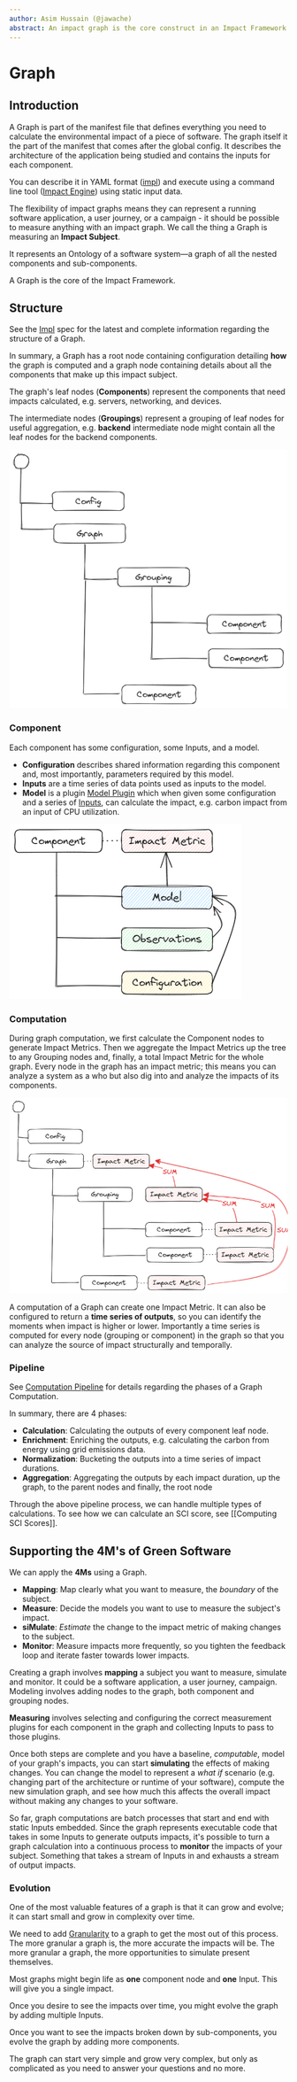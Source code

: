 ```yaml
---
author: Asim Hussain (@jawache)
abstract: An impact graph is the core construct in an Impact Framework through which all the other components interact.
---
```

# Graph

## Introduction

A Graph is part of the manifest file that defines everything you need to calculate the environmental impact of a piece of software. The graph itself it the part of the manifest that comes after the global config. It describes the architecture of the application being studied and contains the inputs for each component.

You can describe it in YAML format ([impl](Impl%20(Impact%20YAML).md)) and execute using a command line tool ([Impact Engine](impact-engine.md)) using static input data.

The flexibility of impact graphs means they can represent a running software application, a user journey, or a campaign - it should be possible to measure anything with an impact graph. We call the thing a Graph is measuring an **Impact Subject**.

It represents an Ontology of a software system—a graph of all the nested components and sub-components.

A Graph is the core of the Impact Framework.

## Structure

See the [Impl](./impl.md) spec for the latest and complete information regarding the structure of a Graph.

In summary, a Graph has a root node containing configuration detailing **how** the graph is computed and a graph node containing details about all the components that make up this impact subject.

The graph's leaf nodes (**Components**) represent the components that need impacts calculated, e.g. servers, networking, and devices.

The intermediate nodes (**Groupings**) represent a grouping of leaf nodes for useful aggregation, e.g. **backend** intermediate node might contain all the leaf nodes for the backend components.

![](../../static/img/3f18767c1a55cee416e3de70314609e3.png)

### Component

Each component has some configuration, some Inputs, and a model.
- **Configuration** describes shared information regarding this component and, most importantly, parameters required by this model.
- **Inputs** are a time series of data points used as inputs to the model.
- **Model** is a plugin [Model Plugin](./model-plugin.md) which when given some configuration and a series of [Inputs](./inputs.md), can calculate the impact, e.g. carbon impact from an input of CPU utilization.

![](../../static/img/decc58c3420d1e4e3701e5d1ac12883e.png)

### Computation

During graph computation, we first calculate the Component nodes to generate Impact Metrics. Then we aggregate the Impact Metrics up the tree to any Grouping nodes and, finally, a total Impact Metric for the whole graph. Every node in the graph has an impact metric; this means you can analyze a system as a who but also dig into and analyze the impacts of its components.

![](../../static/img/bcb0066204a750f6b18a43a627c66b90.png)

A computation of a Graph can create one Impact Metric. It can also be configured to return a **time series of outputs**, so you can identify the moments when impact is higher or lower. Importantly a time series is computed for every node (grouping or component) in the graph so that you can analyze the source of impact structurally and temporally.

### Pipeline

See [Computation Pipeline](./computation-pipeline.md) for details regarding the phases of a Graph Computation. 

In summary, there are 4 phases:
- **Calculation**: Calculating the outputs of every component leaf node.
- **Enrichment**: Enriching the outputs, e.g. calculating the carbon from energy using grid emissions data.
- **Normalization**: Bucketing the outputs into a time series of impact durations.
- **Aggregation**: Aggregating the outputs by each impact duration, up the graph, to the parent nodes and finally, the root node 

Through the above pipeline process, we can handle multiple types of calculations. To see how we can calculate an SCI score, see [[Computing SCI Scores]].

## Supporting the 4M's of Green Software

We can apply the **4Ms** using a Graph.

- **Mapping**: Map clearly what you want to measure, the *boundary* of the subject.
- **Measure**: Decide the models you want to use to measure the subject's impact.
- **siMulate**: *Estimate* the change to the impact metric of making changes to the subject.
- **Monitor**: Measure impacts more frequently, so you tighten the feedback loop and iterate faster towards lower impacts.

Creating a graph involves **mapping** a subject you want to measure, simulate and monitor. It could be a software application, a user journey, campaign. Modeling involves adding nodes to the graph, both component and grouping nodes.

**Measuring** involves selecting and configuring the correct measurement plugins for each component in the graph and collecting Inputs to pass to those plugins.

Once both steps are complete and you have a baseline, *computable*, model of your graph's impacts, you can start **simulating** the effects of making changes. You can change the model to represent a *what if* scenario (e.g. changing part of the architecture or runtime of your software), compute the new simulation graph, and see how much this affects the overall impact without making any changes to your software.

So far, graph computations are batch processes that start and end with static Inputs embedded. Since the graph represents executable code that takes in some Inputs to generate outputs impacts, it's possible to turn a graph calculation into a continuous process to **monitor** the impacts of your subject. Something that takes a stream of Inputs in and exhausts a stream of output impacts.

### Evolution

One of the most valuable features of a graph is that it can grow and evolve; it can start small and grow in complexity over time. 

We need to add [Granularity](./granularity.md) to a graph to get the most out of this process. The more granular a graph is, the more accurate the impacts will be. The more granular a graph, the more opportunities to simulate present themselves. 

Most graphs might begin life as **one** component node and **one** Input. This will give you a single impact.

Once you desire to see the impacts over time, you might evolve the graph by adding multiple Inputs. 

Once you want to see the impacts broken down by sub-components, you evolve the graph by adding more components.

The graph can start very simple and grow very complex, but only as complicated as you need to answer your questions and no more.
